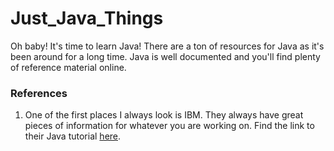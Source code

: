 # Just_Java_Things

Oh baby! It's time to learn Java! There are a ton of resources for Java as it's been around for a long time. Java is well
documented and you'll find plenty of reference material online. 

### References 

1. One of the first places I always look is IBM. They always have great pieces of information for whatever you are working on.
Find the link to their Java tutorial [here](https://www.ibm.com/developerworks/java/tutorials/j-introtojava1/index.html).

